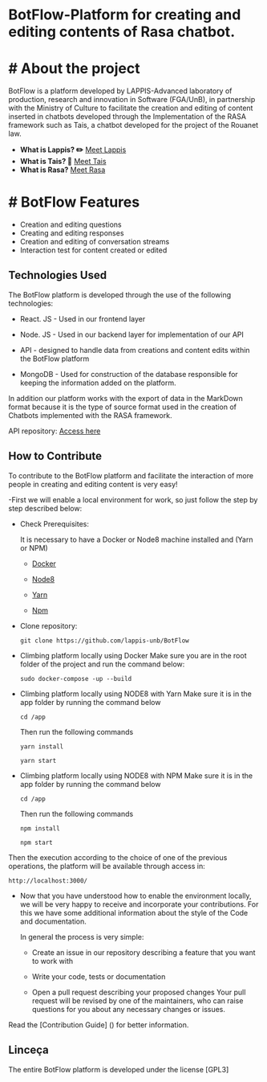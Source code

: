 # BotFlow-Platform for creating and editing contents of Rasa chatbot.

# # About the project
BotFlow is a platform developed by LAPPIS-Advanced laboratory of production, research and innovation in Software (FGA/UnB), in partnership with the Ministry of Culture to facilitate the creation and editing of content inserted in chatbots developed through the Implementation of the RASA framework such as Tais, a chatbot developed for the project of the Rouanet law.

<!-- Useful Links: -->
* **What is Lappis? ✏️** [Meet Lappis](https://lappis.rocks)
* **What is Tais? 🤔** [Meet Tais](https://github.com/lappis-unb/tais)
* **What is Rasa?** [Meet Rasa](https://blog.rasa.com/)


# # BotFlow Features
* Creation and editing questions
* Creating and editing responses
* Creation and editing of conversation streams
* Interaction test for content created or edited


## Technologies Used
The BotFlow platform is developed through the use of the following technologies:

- React. JS - Used in our frontend layer

- Node. JS - Used in our backend layer for implementation of our API

- API - designed to handle data from creations and content edits within the BotFlow platform

- MongoDB - Used for construction of the database responsible for keeping the information added on the platform.

In addition our platform works with the export of data in the MarkDown format because it is the type of source format used in the creation of Chatbots implemented with the RASA framework.

API repository: [Access here](https://github.com/lappis-unb/BotFlowAPI)



## How to Contribute
To contribute to the BotFlow platform and facilitate the interaction of more people in creating and editing content is very easy!


-First we will enable a local environment for work, so just follow the step by step described below:
    
* Check Prerequisites:

    It is necessary to have a Docker or Node8 machine installed and (Yarn or NPM)

    * [Docker](https://www.docker.com/)

    * [Node8](https://nodejs.org/es/blog/release/v8.0.0/)

    * [Yarn](https://yarnpkg.com/pt-BR/)

    * [Npm](https://www.npmjs.com/)


* Clone repository:

    `git clone https://github.com/lappis-unb/BotFlow`


- Climbing platform locally using Docker
    Make sure you are in the root folder of the project and run the command below:

    `sudo docker-compose -up --build`


- Climbing platform locally using NODE8 with Yarn
    Make sure it is in the app folder by running the command below

    `cd /app`

    Then run the following commands

     `yarn install`

    `yarn start`


- Climbing platform locally using NODE8 with NPM
    Make sure it is in the app folder by running the command below

    `cd /app`

    Then run the following commands

    `npm install`

    `npm start`


Then the execution according to the choice of one of the previous operations, the platform will be available through access in:
    
`http://localhost:3000/`




- Now that you have understood how to enable the environment locally, we will be very happy to receive and incorporate your contributions. For this we have some additional information about the style of the Code and documentation.

    In general the process is very simple:


    - Create an issue in our repository describing a feature that you want to work with


    - Write your code, tests or documentation


    - Open a pull request describing your proposed changes
        Your pull request will be revised by one of the maintainers, who can raise questions for you about any necessary changes or issues.

Read the [Contribution Guide] () for better information.



## Linceça
The entire BotFlow platform is developed under the license [GPL3]


